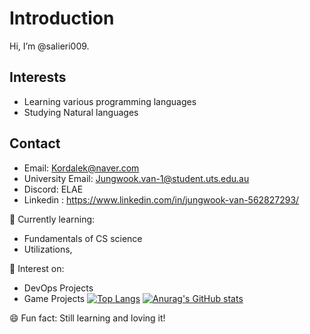 # Introduction
Hi, I’m @salieri009. 

## Interests
- Learning various programming languages
- Studying Natural languages

## Contact
- Email: [Kordalek@naver.com](mailto:Kordalek@naver.com)
- University Email: [Jungwook.van-1@student.uts.edu.au](mailto:Jungwook.van-1@student.uts.edu.au)
- Discord: ELAE
- Linkedin : https://www.linkedin.com/in/jungwook-van-562827293/

🌱 Currently learning:
- Fundamentals of CS science
- Utilizations,

💞️ Interest on:
- DevOps Projects
- Game Projects
[![Top Langs](https://github-readme-stats.vercel.app/api/top-langs/?username=salieri009)](https://github.com/anuraghazra/github-readme-stats)
[![Anurag's GitHub stats](https://github-readme-stats.vercel.app/api?username=salieri009)](https://github.com/anuraghazra/github-readme-stats)


😄 Fun fact: Still learning and loving it!

